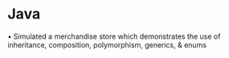 # Java

•	Simulated a merchandise store which demonstrates the use of inheritance, composition, polymorphism, generics, & enums
